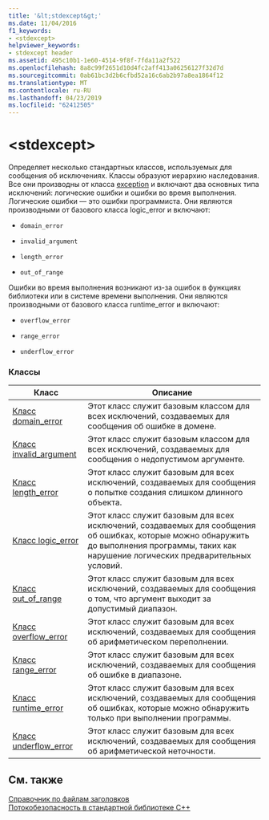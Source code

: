 ```yaml
---
title: '&lt;stdexcept&gt;'
ms.date: 11/04/2016
f1_keywords:
- <stdexcept>
helpviewer_keywords:
- stdexcept header
ms.assetid: 495c10b1-1e60-4514-9f8f-7fda11a2f522
ms.openlocfilehash: 8a8c99f2651d10d4fc2aff413a06256127f32d7d
ms.sourcegitcommit: 0ab61bc3d2b6cfbd52a16c6ab2b97a8ea1864f12
ms.translationtype: MT
ms.contentlocale: ru-RU
ms.lasthandoff: 04/23/2019
ms.locfileid: "62412505"
---
```

# <a name="ltstdexceptgt"></a>&lt;stdexcept&gt;

Определяет несколько стандартных классов, используемых для сообщения об исключениях. Классы образуют иерархию наследования. Все они производны от класса [exception](../standard-library/exception-class.md) и включают два основных типа исключений: логические ошибки и ошибки во время выполнения. Логические ошибки — это ошибки программиста. Они являются производными от базового класса logic_error и включают:

- `domain_error`

- `invalid_argument`

- `length_error`

- `out_of_range`

Ошибки во время выполнения возникают из-за ошибок в функциях библиотеки или в системе времени выполнения. Они являются производными от базового класса runtime_error и включают:

- `overflow_error`

- `range_error`

- `underflow_error`

### <a name="classes"></a>Классы

|Класс|Описание|
|-|-|
|[Класс domain_error](../standard-library/domain-error-class.md)|Этот класс служит базовым классом для всех исключений, создаваемых для сообщения об ошибке в домене.|
|[Класс invalid_argument](../standard-library/invalid-argument-class.md)|Этот класс служит базовым классом для всех исключений, создаваемых для сообщения о недопустимом аргументе.|
|[Класс length_error](../standard-library/length-error-class.md)|Этот класс служит базовым для всех исключений, создаваемых для сообщения о попытке создания слишком длинного объекта.|
|[Класс logic_error](../standard-library/logic-error-class.md)|Этот класс служит базовым для всех исключений, создаваемых для сообщения об ошибках, которые можно обнаружить до выполнения программы, таких как нарушение логических предварительных условий.|
|[Класс out_of_range](../standard-library/out-of-range-class.md)|Этот класс служит базовым для всех исключений, создаваемых для сообщения о том, что аргумент выходит за допустимый диапазон.|
|[Класс overflow_error](../standard-library/overflow-error-class.md)|Этот класс служит базовым для всех исключений, создаваемых для сообщения об арифметическом переполнении.|
|[Класс range_error](../standard-library/range-error-class.md)|Этот класс служит базовым для всех исключений, создаваемых для сообщения об ошибке в диапазоне.|
|[Класс runtime_error](../standard-library/runtime-error-class.md)|Этот класс служит базовым для всех исключений, создаваемых для сообщения об ошибках, которые можно обнаружить только при выполнении программы.|
|[Класс underflow_error](../standard-library/underflow-error-class.md)|Этот класс служит базовым для всех исключений, создаваемых для сообщения об арифметической неточности.|

## <a name="see-also"></a>См. также

[Справочник по файлам заголовков](../standard-library/cpp-standard-library-header-files.md)<br/>
[Потокобезопасность в стандартной библиотеке C++](../standard-library/thread-safety-in-the-cpp-standard-library.md)<br/>
